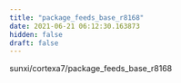 ```yaml
---
title: "package_feeds_base_r8168"
date: 2021-06-21 06:12:30.163873
hidden: false
draft: false
---
```


sunxi/cortexa7/package_feeds_base_r8168

